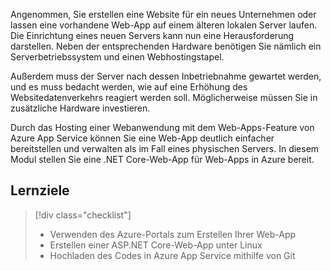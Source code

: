 Angenommen, Sie erstellen eine Website für ein neues Unternehmen oder lassen eine vorhandene Web-App auf einem älteren lokalen Server laufen. Die Einrichtung eines neuen Servers kann nun eine Herausforderung darstellen. Neben der entsprechenden Hardware benötigen Sie nämlich ein Serverbetriebssystem und einen Webhostingstapel. 

Außerdem muss der Server nach dessen Inbetriebnahme gewartet werden, und es muss bedacht werden, wie auf eine Erhöhung des Websitedatenverkehrs reagiert werden soll. Möglicherweise müssen Sie in zusätzliche Hardware investieren.

Durch das Hosting einer Webanwendung mit dem Web-Apps-Feature von Azure App Service können Sie eine Web-App deutlich einfacher bereitstellen und verwalten als im Fall eines physischen Servers. In diesem Modul stellen Sie eine .NET Core-Web-App für Web-Apps in Azure bereit.

## <a name="learning-objectives"></a>Lernziele

> [!div class="checklist"]
> * Verwenden des Azure-Portals zum Erstellen Ihrer Web-App
> * Erstellen einer ASP.NET Core-Web-App unter Linux
> * Hochladen des Codes in Azure App Service mithilfe von Git
